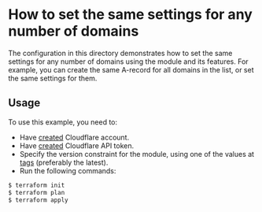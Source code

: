 # How to set the same settings for any number of domains

The configuration in this directory demonstrates how to set the same settings for any number of domains using the module and its features. For example, you can create the same A-record for all domains in the list, or set the same settings for them.

## Usage

To use this example, you need to:

- Have [created](https://support.cloudflare.com/hc/en-us/articles/201720164-Creating-a-Cloudflare-account-and-adding-a-website#6NswogCXqM6TSaxqEf5Bz4) Cloudflare account.
- Have [created](https://developers.cloudflare.com/api/tokens/create/) Cloudflare API token.
- Specify the version constraint for the module, using one of the values at [tags](https://github.com/alex-feel/terraform-cloudflare-zone/tags) (preferably the latest).
- Run the following commands:

```bash
$ terraform init
$ terraform plan
$ terraform apply
```
